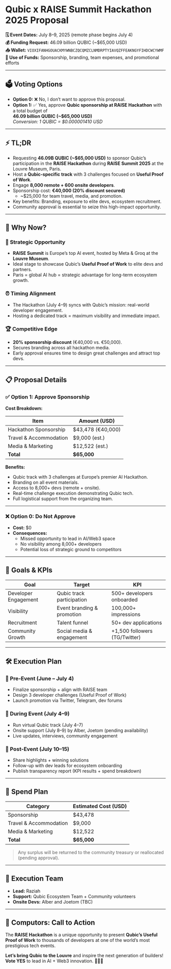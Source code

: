 # Qubic x RAISE Summit Hackathon 2025 Proposal

**🗓 Event Dates:** July 8–9, 2025 (remote phase begins July 4)  
**💰 Funding Request:** 46.09 billion QUBIC (~$65,000 USD)  
**📥 Wallet:** `VIOXIFANHGOUACKMYWNBCZQCQMZCLNMDRPTYIAVQZFFEAKNGYFIHDCWCYWMF`  
**📌 Use of Funds:** Sponsorship, branding, team expenses, and promotional efforts

---

## 🗳 Voting Options

- **Option 0:** ❌ No, I don’t want to approve this proposal.  
- **Option 1:** ✅ Yes, approve **Qubic sponsorship at RAISE Hackathon** with a total budget of  
  **46.09 billion QUBIC (~$65,000 USD)**  
  _Conversion: 1 QUBIC = $0.000001410 USD_

---

## ⚡ TL;DR

- Requesting **46.09B QUBIC (~$65,000 USD)** to sponsor Qubic’s participation in the **RAISE Hackathon** during **RAISE Summit 2025** at the Louvre Museum, Paris.
- Host a **Qubic-specific track** with 3 challenges focused on **Useful Proof of Work**.
- Engage **8,000 remote + 600 onsite developers**.
- Sponsorship cost: **€40,000 (20% discount secured)**  
  + ~$25,000 for team travel, media, and promotion.
- Key benefits: Branding, exposure to elite devs, ecosystem recruitment.
- Community approval is essential to seize this high-impact opportunity.

---

## 🎯 Why Now?

### 🚀 Strategic Opportunity

- **RAISE Summit** is Europe’s top AI event, hosted by Meta & Groq at the **Louvre Museum**.
- Ideal stage to showcase Qubic’s **Useful Proof of Work** to elite devs and partners.
- Paris = global AI hub = strategic advantage for long-term ecosystem growth.

### ⏰ Timing Alignment

- The Hackathon (July 4–9) syncs with Qubic’s mission: real-world developer engagement.
- Hosting a dedicated track = maximum visibility and immediate impact.

### 🏆 Competitive Edge

- **20% sponsorship discount** (€40,000 vs. €50,000).
- Secures branding across all hackathon media.
- Early approval ensures time to design great challenges and attract top devs.

---

## 📋 Proposal Details

### ✅ Option 1: Approve Sponsorship

**Cost Breakdown:**

| Item                        | Amount (USD)      |
|-----------------------------|-------------------|
| Hackathon Sponsorship       | $43,478 (€40,000) |
| Travel & Accommodation      | $9,000 (est.)     |
| Media & Marketing           | $12,522 (est.)    |
| **Total**                   | **$65,000**       |

**Benefits:**

- Qubic track with 3 challenges at Europe’s premier AI Hackathon.
- Branding on all event materials.
- Access to 8,000+ devs (remote + onsite).
- Real-time challenge execution demonstrating Qubic tech.
- Full logistical support from the organizing team.

---

### ❌ Option 0: Do Not Approve

- **Cost:** $0  
- **Consequences:**  
  - Missed opportunity to lead in AI/Web3 space  
  - No visibility among 8,000+ developers  
  - Potential loss of strategic ground to competitors

---

## 🎯 Goals & KPIs

| Goal                | Target                       | KPI                            |
|---------------------|------------------------------|--------------------------------|
| Developer Engagement | Qubic track participation    | 500+ developers onboarded      |
| Visibility           | Event branding & promotion   | 100,000+ impressions           |
| Recruitment          | Talent funnel                | 50+ dev applications           |
| Community Growth     | Social media & engagement    | +1,500 followers (TG/Twitter)  |

---

## 🛠 Execution Plan

### 📅 Pre-Event (June – July 4)

- Finalize sponsorship + align with RAISE team
- Design 3 developer challenges (Useful Proof of Work)
- Launch promotion via Twitter, Telegram, dev forums

### 🏁 During Event (July 4–9)

- Run virtual Qubic track (July 4–7)
- Onsite support (July 8–9) by Alber, Joetom (pending availability)
- Live updates, interviews, community engagement

### 📣 Post-Event (July 10–15)

- Share highlights + winning solutions
- Follow-up with dev leads for ecosystem onboarding
- Publish transparency report (KPI results + spend breakdown)

---

## 💸 Spend Plan

| Category               | Estimated Cost (USD)      |
|------------------------|---------------------------|
| Sponsorship            | $43,478                   |
| Travel & Accommodation | $9,000                    |
| Media & Marketing      | $12,522                   |
| **Total**              | **$65,000**               |

> Any surplus will be returned to the community treasury or reallocated (pending approval).

---

## 👥 Execution Team

- **Lead:** Raziah  
- **Support:** Qubic Ecosystem Team + Community volunteers  
- **Onsite Devs:** Alber and Joetom (TBC)  

---

## 🔔 Computors: Call to Action

The **RAISE Hackathon** is a unique opportunity to present **Qubic’s Useful Proof of Work** to thousands of developers at one of the world’s most prestigious tech events.

**Let’s bring Qubic to the Louvre** and inspire the next generation of builders!  
**Vote YES** to lead in AI + Web3 innovation. 🚀🇫🇷
